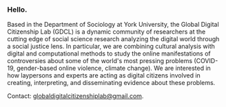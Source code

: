 ### Hello.

Based in the Department of Sociology at York University, the Global Digital Citizenship Lab (GDCL) is a dynamic community of researchers at the cutting edge of social science research analyzing the digital world through a social justice lens. In particular, we are combining cultural analysis with digital and computational methods to study the online manifestations of controversies about some of the world's most pressing problems (COVID-19, gender-based online violence, climate change). We are interested in how laypersons and experts are acting as digital citizens involved in creating, interpreting, and disseminating evidence about these problems.

Contact: globaldigitalcitizenshiplab@gmail.com.